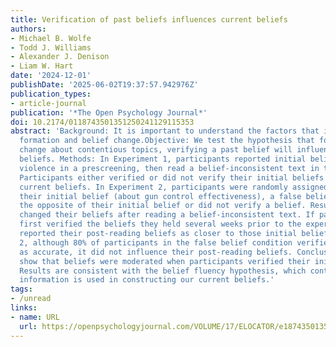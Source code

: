 ```yaml
---
title: Verification of past beliefs influences current beliefs
authors:
- Michael B. Wolfe
- Todd J. Williams
- Alexander J. Denison
- Liam W. Hart
date: '2024-12-01'
publishDate: '2025-06-02T19:37:57.942976Z'
publication_types:
- article-journal
publication: '*The Open Psychology Journal*'
doi: 10.2174/0118743501351250241129115353
abstract: 'Background: It is important to understand the factors that influence belief
  formation and belief change.Objective: We test the hypothesis that following belief
  change about contentious topics, verifying a past belief will influence current
  beliefs. Methods: In Experiment 1, participants reported initial beliefs about television
  violence in a prescreening, then read a belief-inconsistent text in the experiment.
  Participants either verified or did not verify their initial beliefs before reporting
  current beliefs. In Experiment 2, participants were randomly assigned to verify
  their initial belief (about gun control effectiveness), a false belief that was
  the opposite of their initial belief or did not verify a belief. Results: Participants
  changed their beliefs after reading a belief-inconsistent text. If participants
  first verified the beliefs they held several weeks prior to the experiment, they
  reported their post-reading beliefs as closer to those initial beliefs. In Experiment
  2, although 80% of participants in the false belief condition verified that belief
  as accurate, it did not influence their post-reading beliefs. Conclusion: Results
  show that beliefs were moderated when participants verified their initial beliefs.
  Results are consistent with the belief fluency hypothesis, which contends that salient
  information is used in constructing our current beliefs.'
tags:
- /unread
links:
- name: URL
  url: https://openpsychologyjournal.com/VOLUME/17/ELOCATOR/e18743501351250/ABSTRACT/
---
```


